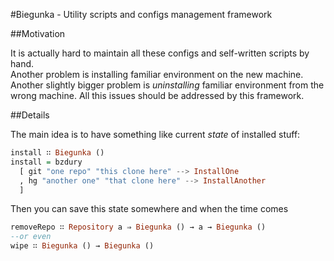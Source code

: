 #Biegunka - Utility scripts and configs management framework

##Motivation

It is actually hard to maintain all these configs and self-written scripts by hand.  
Another problem is installing familiar environment on the new machine.  
Another slightly bigger problem is _uninstalling_ familiar environment from the wrong machine.
All this issues should be addressed by this framework.

##Details

The main idea is to have something like current _state_ of installed stuff:

```haskell
install ∷ Biegunka ()
install = bzdury
  [ git "one repo" "this clone here" --> InstallOne
  , hg "another one" "that clone here" --> InstallAnother
  ]
```

Then you can save this state somewhere and when the time comes

```haskell
removeRepo ∷ Repository a ⇒ Biegunka () → a → Biegunka ()
--or even
wipe ∷ Biegunka () → Biegunka ()
```
